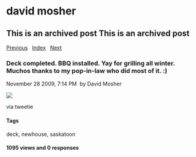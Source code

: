 # david mosher

## This is an archived post This is an archived post

[Previous](../../../posts/2009/11/3-things-i-learned-at-barcamp-saskatoon-2009.html)
  [Index](../../../index-3.html)  
[Next](../../../posts/2009/11/results-of-tonights-lego-adventures-with-andy.html)

### Deck completed. BBQ installed. Yay for grilling all winter. Muchos thanks to my pop-in-law who did most of it. :)

November 28 2009, 7:14 PM  by David Mosher

![](../../../image/2009/11/5017634-image.jpg)

via tweetie

#### Tags

deck, newhouse, saskatoon

#### 1095 views and 0 responses

